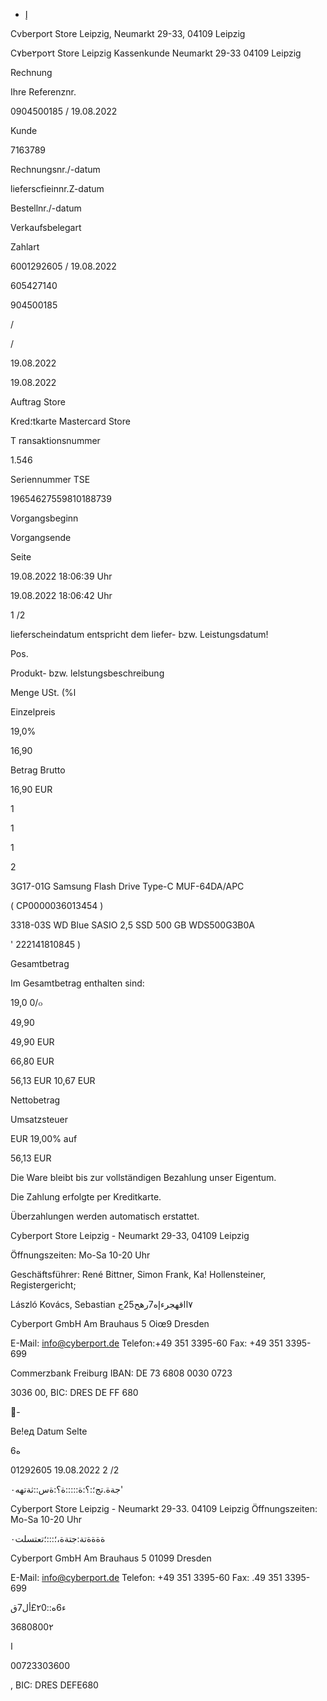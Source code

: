 - إ

Cvberport  Store  Leipzig,  Neumarkt  29-33,  04109  Leipzig

C٧be٢po٢t  Store  Leipzig  Kassenkunde
Neumarkt  29-33
04109  Leipzig

Rechnung

Ihre  Referenznr.

0904500185  /  19.08.2022

Kunde

7163789

Rechnungsnr./-datum

lieferscfieinnr.Z-datum

Bestellnr./-datum

Verkaufsbelegart

Zahlart

6001292605  /  19.08.2022

605427140

904500185

/

/

 19.08.2022

 19.08.2022

Auftrag  Store

Kred؛tkarte  Mastercard  Store

T ransaktionsnummer

1.546

Seriennummer  TSE

19654627559810188739

Vorgangsbeginn

Vorgangsende

Seite

19.08.2022  18:06:39  Uhr

19.08.2022  18:06:42  Uhr

1 /2

lieferscheindatum  entspricht  dem  liefer-  bzw.  Leistungsdatum!

Pos.

Produkt-  bzw.  lelstungsbeschreibung

Menge  USt.  (%ا

Einzelpreis

19,0%

16,90

Betrag  Brutto

16,90  EUR

1

1

1

2

3G17-01G
Samsung  Flash  Drive  Type-C
MUF-64DA/APC

(  CP0000036013454  )

3318-03S
WD  Blue  SASIO  2,5  SSD  500  GB
WDS500G3B0A

'  222141810845  )

Gesamtbetrag

Im Gesamtbetrag enthalten sind:

19,0  0/๐

49,90

49,90  EUR

66,80  EUR

56,13  EUR
10,67  EUR

Nettobetrag

Umsatzsteuer

EUR
19,00%  auf

56,13  EUR

Die Ware bleibt bis zur vollständigen  Bezahlung unser Eigentum.

Die Zahlung erfolgte per  Kreditkarte.

Überzahlungen werden automatisch erstattet.

Cyberport Store Leipzig -  Neumarkt 29-33, 04109 Leipzig

Öffnungszeiten: Mo-Sa  10-20 Uhr

Geschäftsführer: René Bittner, Simon Frank, Ka! Hollensteiner,
Registergericht;

László Kovács, Sebastian ٧ااقهجرءإه7رهح25ج

Cyberport GmbH
Am  Brauhaus 5
Oiœ9  Dresden

Ε-Mail:  info@cyberport.de
Telefon:+49 351  3395-60
Fax:  +49 351  3395-699

Commerzbank  Freiburg
IBAN:  DE 73 6808 0030 0723

 3036 00,  BIC:  DRES  DE  FF  680

-

Ве!ед
Datum
Selte

6ه

01292605
19.08.2022
2 /2

جةة.تج؛:؟:ة:::::ة؟:ةس::ثةتهه٠'

Cyberport  Store  Leipzig  -  Neumarkt  29-33.  04109  Leipzig
Öffnungszeiten:  Μο-Sa  10-20  Uhr

ةةةةتة:جتةة،؛:::؛تعتسلت٠

Cyberport GmbH
Am  Brauhaus  5
01099  Dresden

Ε-Mail:  info@cyberport.de
Telefon:  +49 351  3395-60
Fax:  .49 351  3395-699

ء6ه::٢0£أل7ق

3680800٢

ا

00723303600

,  BIC:  DRES  DEFE680

